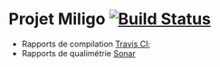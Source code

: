 # Projet Miligo [![Build Status](https://travis-ci.org/zyra83/miligo.svg?branch=master)](https://travis-ci.org/zyra83/miligo)

- Rapports de compilation [Travis CI](https://travis-ci.org/zyra83/miligo);
- Rapports de qualimétrie [Sonar](https://sonarcloud.io/dashboard?id=fr.teamy%3Amiligo)
